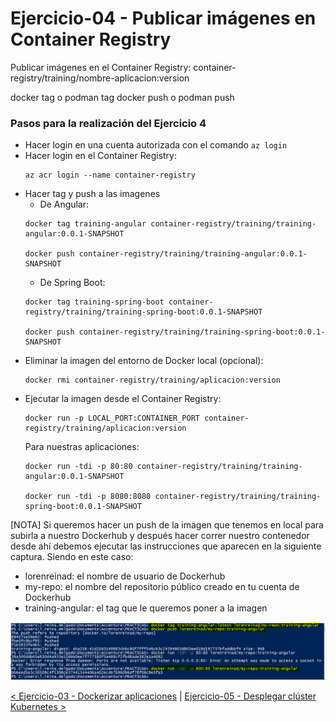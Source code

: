 # Ejercicio-04 - Publicar imágenes en Container Registry

Publicar imágenes en el Container Registry: container-registry/training/nombre-aplicacion:version

docker tag o podman tag docker push o podman push

### Pasos para la realización del Ejercicio 4

* Hacer login en una cuenta autorizada con el comando ```az login```
* Hacer login en el Container Registry:
  ```properties
  az acr login --name container-registry
  ```
* Hacer tag y push a las imagenes
  - De Angular:
  ```properties
  docker tag training-angular container-registry/training/training-angular:0.0.1-SNAPSHOT

  docker push container-registry/training/training-angular:0.0.1-SNAPSHOT
  ```
  - De Spring Boot:
  ```properties
  docker tag training-spring-boot container-registry/training/training-spring-boot:0.0.1-SNAPSHOT

  docker push container-registry/training/training-spring-boot:0.0.1-SNAPSHOT
  ```
* Eliminar la imagen del entorno de Docker local (opcional):
  ```properties
  docker rmi container-registry/training/aplicacion:version
  ```
* Ejecutar la imagen desde el Container Registry:
  ```properties
  docker run -p LOCAL_PORT:CONTAINER_PORT container-registry/training/aplicacion:version
  ```
  Para nuestras aplicaciones: 
  ```properties
  docker run -tdi -p 80:80 container-registry/training/training-angular:0.0.1-SNAPSHOT

  docker run -tdi -p 8080:8080 container-registry/training/training-spring-boot:0.0.1-SNAPSHOT
  ```


[NOTA] Si queremos hacer un push de la imagen que tenemos en local para subirla a nuestro Dockerhub y después hacer correr nuestro contenedor desde ahí debemos ejecutar las instrucciones que aparecen en la siguiente captura. 
Siendo en este caso:
- lorenreinad: el nombre de usuario de Dockerhub
- my-repo: el nombre del repositorio público creado en tu cuenta de Dockerhub
- training-angular: el tag que le queremos poner a la imagen

![App dockerizada en Dockerhub](resources/1.PNG)



[< Ejercicio-03 - Dockerizar aplicaciones](../Ejercicio-03/) | [ Ejercicio-05 - Desplegar clúster Kubernetes >](../Ejercicio-05)

